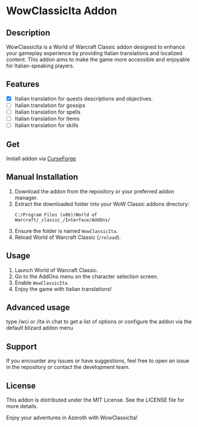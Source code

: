 # WowClassicIta Addon

## Description
WowClassicIta is a World of Warcraft Classic addon designed to enhance your gameplay experience by providing Italian translations and localized content. This addon aims to make the game more accessible and enjoyable for Italian-speaking players.

## Features
- [x] Italian translation for quests descriptions and objectives.
- [ ] Italian translation for gossips
- [ ] Italian translation for spells
- [ ] Italian translation for items
- [ ] Italian translation for skills

## Get
Install addon via [CurseForge](https://link-to-curseforge)

## Manual Installation
1. Download the addon from the repository or your preferred addon manager.
2. Extract the downloaded folder into your WoW Classic addons directory:
    ```
    C:/Program Files (x86)/World of Warcraft/_classic_/Interface/AddOns/
    ```
3. Ensure the folder is named `WowClassicIta`.
4. Reload World of Warcraft Classic (`/reload`).

## Usage
1. Launch World of Warcraft Classic.
2. Go to the AddOns menu on the character selection screen.
3. Enable `WowClassicIta`.
4. Enjoy the game with Italian translations!

## Advanced usage
type /wci or /ita in chat to get a list of options or
configure the addon via the default blizard addon menu

## Support
If you encounter any issues or have suggestions, feel free to open an issue in the repository or contact the development team.

## License
This addon is distributed under the MIT License. See the LICENSE file for more details.

Enjoy your adventures in Azeroth with WowClassicIta!